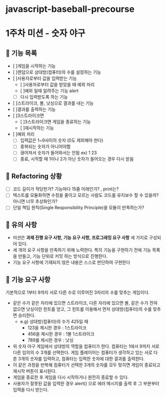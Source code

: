 # javascript-baseball-precourse

# 1주차 미션 - 숫자 야구

## 🚀 기능 목록

- [ ]게임을 시작하는 기능
- [ ]랜덤으로 상대방(컴퓨터)의 수를 설정하는 기능
- [ ]사용자로부터 값을 입력받는 기능
  - [ ]사용자로부터 값을 받았을 때 예외 처리
  - [ ]예외 일때 알려주는 기능 alert
  - [ ] 다시 입력받도록 하는 기능
- [ ]스트라이크, 볼, 낫싱으로 결과를 내는 기능
- [ ]결과를 출력하는 기능
- [ ]3스트라이크면
  - [ ]3스트라이크면 게임을 종료하는 기능
  - [ ]재시작하는 기능
- [ ]예외 처리
  - [ ] 입력값은 1~9사이의 숫자 (0도 제외해야 한다)
  - [ ] 중복되는 숫자가 아니어야함
  - [ ] 끊어져서 숫자가 들어와서는 안됨 ex) 1 23
  - [ ]  종료, 시작할 때 1이나 2가 아닌 숫자가 들어오는 경우 다시 받음

## 🚀 Refactoring 상황

- [ ] 코드 길이가 적당한가? 기능마다 15줄 아래인가? , print는?
- [ ] 텍스트를 모듈화하면 수정을 줄이고 모르는 사람도 코드를 유지보수 할 수 있을까? 아니면 너무 추상화인가?
- [ ] 단일 책임 원칙(Single Responsibility Principle)을 모듈이 만족하는가?

## 🚀 유의 사항

- 미션은 **과제 진행 요구 사항, 기능 요구 사항, 프로그래밍 요구 사항** 세 가지로 구성되어 있다.
- 세 개의 요구 사항을 만족하기 위해 노력한다. 특히 기능을 구현하기 전에 기능 목록을 만들고, 기능 단위로 커밋 하는 방식으로 진행한다.
- 기능 요구 사항에 기재되지 않은 내용은 스스로 판단하여 구현한다

## 🚀 기능 요구 사항

기본적으로 1부터 9까지 서로 다른 수로 이루어진 3자리의 수를 맞추는 게임이다.

- 같은 수가 같은 자리에 있으면 스트라이크, 다른 자리에 있으면 볼, 같은 수가 전혀 없으면 낫싱이란 힌트를 얻고, 그 힌트를 이용해서 먼저 상대방(컴퓨터)의 수를 맞추면 승리한다.
  - e.g) 상대방(컴퓨터)의 수가 425일 때
    - 123을 제시한 경우 : 1스트라이크
    - 456을 제시한 경우 : 1볼 1스트라이크
    - 789를 제시한 경우 : 낫싱
- 위 숫자 야구 게임에서 상대방의 역할을 컴퓨터가 한다. 컴퓨터는 1에서 9까지 서로 다른 임의의 수 3개를 선택한다. 게임 플레이어는 컴퓨터가 생각하고 있는 서로 다른 3개의 숫자를 입력하고, 컴퓨터는 입력한 숫자에 대한
  결과를 출력한다.
- 이 같은 과정을 반복해 컴퓨터가 선택한 3개의 숫자를 모두 맞히면 게임이 종료되고 재시작 버튼이 표시된다.
- 게임을 종료한 후 게임을 다시 시작하거나 완전히 종료할 수 있다.
- 사용자가 잘못된 값을 입력한 경우 alert() 으로 에러 메시지를 출력 후 그 부분부터 입력을 다시 받는다.
